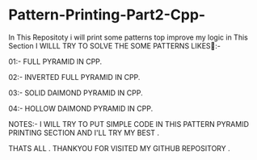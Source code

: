 # Pattern-Printing-Part2-Cpp-

In This Repositoty i will print some patterns top improve my logic 
in This Section I WILLL TRY TO SOLVE THE SOME PATTERNS LIKES🥇:-

01:- FULL PYRAMID IN CPP.

02:- INVERTED FULL PYRAMID IN CPP.

03:- SOLID DAIMOND PYRAMID IN CPP.

04:- HOLLOW DAIMOND PYRAMID IN CPP.


NOTES:- I WILL TRY TO PUT SIMPLE CODE IN THIS PATTERN  PYRAMID PRINTING  SECTION 
AND I'LL TRY MY BEST .

THATS ALL . THANKYOU FOR VISITED  MY GITHUB REPOSITORY .
